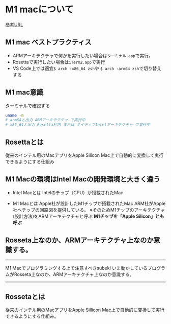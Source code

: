 # M1 macについて

[参考URL](https://zenn.dev/osuzuki/articles/a535b2840bbea3)

## M1 mac ベストプラクティス

- ARMアーキテクチャで何かを実行したい場合は`ターミナル.app`で実行。
- Rosettaで実行したい場合は`iTerm2.app`で実行
- VS Code上では適宜`$ arch -x86_64 zsh`や `$ arch -arm64 zsh`で切り替えする

## M1 mac意識

ターミナルで確認する

```sh
uname -m
# arm64と出力 ARMアーキテクチャ で実行中
# x86_64と出力 Rosetta利用 または ネイティブIntelアーキテクチャ で実行中
```


## Rosettaとは

従来のインテル用のMacアプリをApple Silicon Mac上で自動的に変換して実行できるようにする仕組み


## M1 Macの環境はIntel Macの開発環境と大きく違う

- Intel Macとは
Intelのチップ（CPU）が搭載されたMac

- M1 Macとは
Apple社が設計したM1チップが搭載されたMac
ARM社がApple社へチップの回路図を提供している。
※そのためM1チップのアーキテクチャ(設計方法)をARMアーキテクチャと呼ぶ
**M1チップを「Apple Silicon」とも呼ぶ**

## Rosseta上なのか、ARMアーキテクチャ上なのか意識する。

---
M1 Macでプログラミングする上で注意すべきsubeki
いま動かしているプログラムがRosseta上なのか、ARMアーキテクチャ上なのか意識する。

---

## Rossetaとは

従来のインテル用のMacアプリをApple Sillicon Mac上で自動的に変換して実行できるようにする仕組み。
